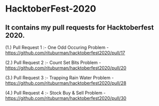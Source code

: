 # HacktoberFest-2020

## It contains my pull requests for Hacktoberfest 2020.

(1.) Pull Request 1 :- One Odd Occuring Problem -
https://github.com/rituburman/hacktoberfest2020/pull/17

(2.) Pull Request 2 :- Count Set Bits Problem -
https://github.com/rituburman/hacktoberfest2020/pull/20

(3.) Pull Request 3 :- Trapping Rain Water Problem -
https://github.com/rituburman/hacktoberfest2020/pull/28

(4.) Pull Request 4 :- Stock Buy & Sell Problem -
https://github.com/rituburman/hacktoberfest2020/pull/30

